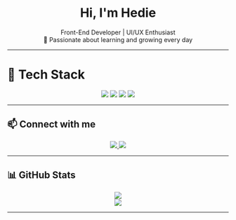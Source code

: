 <h1 align="center">Hi, I'm Hedie</h1>

<p align="center">
   Front-End Developer |  UI/UX Enthusiast <br/>
  🌱 Passionate about learning and growing every day
</p>

---

# 🧰 Tech Stack

<div align="center">
  <img src="https://img.shields.io/badge/HTML5-E34F26?style=for-the-badge&logo=html5&logoColor=white"/>
  <img src="https://img.shields.io/badge/CSS3-1572B6?style=for-the-badge&logo=css3&logoColor=white"/>
  <img src="https://img.shields.io/badge/JavaScript-F7DF1E?style=for-the-badge&logo=javascript&logoColor=black"/>
  <img src="https://img.shields.io/badge/React-61DAFB?style=for-the-badge&logo=react&logoColor=black"/>
</div>

---

## 📫 Connect with me

<p align="center">
  <a href="https://www.linkedin.com/in/your-linkedin-url" target="_blank">
    <img src="https://img.shields.io/badge/LinkedIn-0077B5?style=flat&logo=linkedin&logoColor=white"/>
  </a>
  <a href="https://www.instagram.com/_hdiiie" target="_blank">
    <img src="https://img.shields.io/badge/Instagram-E4405F?style=flat&logo=instagram&logoColor=white"/>
  </a>

</p>

---

## 📊 GitHub Stats

<div align="center">
  <img src="https://github-readme-stats.vercel.app/api?username=hediiie&show_icons=true&theme=radical" />
  <br/>
  <img src="https://github-readme-stats.vercel.app/api/top-langs/?username=hediiie&layout=compact&theme=radical" />
</div>

---
